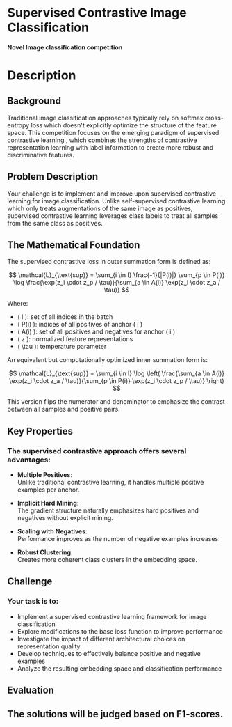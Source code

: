 # Supervised Contrastive Image Classification

#### Novel Image classification competition

# Description

## Background

Traditional image classification approaches typically rely on softmax cross-entropy loss which doesn't explicitly optimize the structure of the feature space. This competition focuses on the emerging paradigm of supervised contrastive learning , which combines the strengths of contrastive representation learning with label information to create more robust and discriminative features.

## Problem Description

Your challenge is to implement and improve upon supervised contrastive learning for image classification. Unlike self-supervised contrastive learning which only treats augmentations of the same image as positives, supervised contrastive learning leverages class labels to treat all samples from the same class as positives.

## The Mathematical Foundation

The supervised contrastive loss in outer summation form is defined as:

$$
\mathcal{L}_{\text{sup}} = \sum_{i \in I} \frac{-1}{|P(i)|} \sum_{p \in P(i)} \log \frac{\exp(z_i \cdot z_p / \tau)}{\sum_{a \in A(i)} \exp(z_i \cdot z_a / \tau)}
$$

Where:
- \( I \): set of all indices in the batch
- \( P(i) \): indices of all positives of anchor \( i \)
- \( A(i) \): set of all positives and negatives for anchor \( i \)
- \( z \): normalized feature representations
- \( \tau \): temperature parameter

An equivalent but computationally optimized inner summation form is:

$$
\mathcal{L}_{\text{sup}} = \sum_{i \in I} \log \left( \frac{\sum_{a \in A(i)} \exp(z_i \cdot z_a / \tau)}{\sum_{p \in P(i)} \exp(z_i \cdot z_p / \tau)} \right)
$$

This version flips the numerator and denominator to emphasize the contrast between all samples and positive pairs.

## Key Properties

### The supervised contrastive approach offers several advantages:

- **Multiple Positives**:  
  Unlike traditional contrastive learning, it handles multiple positive examples per anchor.

- **Implicit Hard Mining**:  
  The gradient structure naturally emphasizes hard positives and negatives without explicit mining.

- **Scaling with Negatives**:  
  Performance improves as the number of negative examples increases.

- **Robust Clustering**:  
  Creates more coherent class clusters in the embedding space.

## Challenge

### Your task is to:
- Implement a supervised contrastive learning framework for image classification
- Explore modifications to the base loss function to improve performance
- Investigate the impact of different architectural choices on representation quality
- Develop techniques to effectively balance positive and negative examples
- Analyze the resulting embedding space and classification performance

## Evaluation
## The solutions will be judged based on F1-scores.
